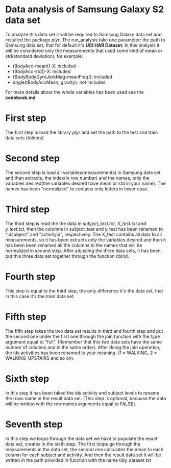 # Data analysis of Samsung Galaxy S2 data set

To analyze this data set it will be required to Samsung Dalaxy data set and installed the package _plyr_.
The run_analysis take one parameter: the path to Samsung data set, that for default it's __UCI HAR Dataset__.
In this analysis it will be considered only the measurements that used some kind of mean or std(standard deviation),
for example:
* tBodyAcc-mean()-X: included
* tBodyAcc-std()-X: included
* fBodyBodyGyroJerkMag-meanFreq(): included
* angle(tBodyAccMean, gravity): not included

For more details about the whole variables has been used see the __codebook.md__

# First step

The first step is load the library plyr and set the path to the test and train data sets (folders)

# Second step

The second step is load all variables(measurements) in Samsung data set and then extracts, the index(in row number) 
and the names, only the variables desired(the variables desired have mean or std in your name).
The names has been "normalized" to contains only letters in lower case.

# Third step

The third step is read the the data in *subject_test.txt*, *X_test.txt* and *y_test.txt*, then the columns in subject_test and
y_test has been renamed to "idsubject" and "activityid", respectively.
The X_test contains all data to all measurements, so it has been extracts only the variables desired and then it has been
been renamed all the columns to the names that will be normalized in second step.
After adjusting the three data sets, it has been put this three data set together through the function cbind.

# Fourth step

This step is equal to the third step, the only difference it's the data set, that in this case it's the train data set.

# Fifth step

The fifth step takes the two data set results in third and fourth step and put the second one under the first one through
the join function with the type argument equal to "full".
(Remember that this two data sets have the same number of columns and in the same order).
After doing the join operation, the ids activities has been renamed to your meaning. (1 = WALKING, 2 = WALKING_UPSTAIRS and
so on).

# Sixth step

In this step it has been taked the ids activity and subject levels to rename the rows name in the result data set.
(This step is optional, because the data will be written with the row.names arguments equal to FALSE).

# Seventh step
In this step we loops through the data set we have to populate the result data set, creates in the sixth step.
The first loops go through the measurements in the data set, the second one calculates the mean to each column for each
subject and activity.
And then the result data set it will be written in the path provided in function with the name tidy_dataset.txt



